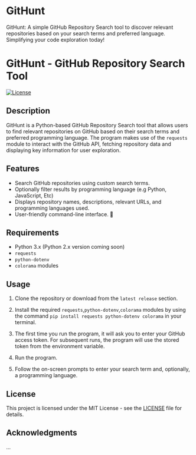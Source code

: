 # GitHunt
GitHunt: A simple GitHub Repository Search tool to discover relevant repositories based on your search terms and preferred language. Simplifying your code exploration today!

# GitHunt - GitHub Repository Search Tool

[![License](https://img.shields.io/badge/License-MIT-blue.svg)](https://opensource.org/licenses/MIT)

## Description

GitHunt is a Python-based GitHub Repository Search tool that allows users to find relevant repositories on GitHub based on their search terms and preferred programming language. The program makes use of the `requests` module to interact with the GitHub API, fetching repository data and displaying key information for user exploration.

## Features

- Search GitHub repositories using custom search terms.
- Optionally filter results by programming language (e.g Python, JavaScript, Etc)
- Displays repository names, descriptions, relevant URLs, and programming languages used.
- User-friendly command-line interface. 🙂

## Requirements

- Python 3.x (Python 2.x version coming soon)
- `requests`
- `python-dotenv`
- `colorama` modules

## Usage

1. Clone the repository or download from the `latest release` section.

2. Install the required `requests`,`python-dotenv`,`colorama`  modules by using the command `pip install requests python-dotenv colorama` in your terminal.

3. The first time you run the program, it will ask you to enter your GitHub access token. For subsequent runs, the program will use the stored token from the environment variable.

4. Run the program.

5. Follow the on-screen prompts to enter your search term and, optionally, a programming language.

## License

This project is licensed under the MIT License - see the [LICENSE](LICENSE) file for details.

## Acknowledgments

...



